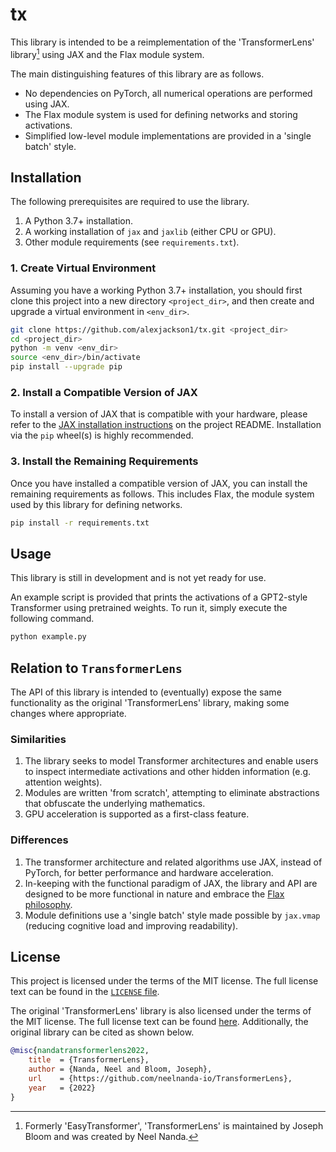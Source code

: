 # tx

This library is intended to be a reimplementation of the 'TransformerLens'
library[^1] using JAX and the Flax module system.

[^1]: Formerly 'EasyTransformer', 'TransformerLens' is maintained by Joseph Bloom and was created by Neel Nanda.

The main distinguishing features of this library are as follows.

- No dependencies on PyTorch, all numerical operations are performed using JAX.
- The Flax module system is used for defining networks and storing activations.
- Simplified low-level module implementations are provided in a 'single batch' style.

## Installation

The following prerequisites are required to use the library.

1. A Python 3.7+ installation.
2. A working installation of `jax` and `jaxlib` (either CPU or GPU).
3. Other module requirements (see `requirements.txt`).

### 1. Create Virtual Environment

Assuming you have a working Python 3.7+ installation, you should first clone this project into a new directory `<project_dir>`, and then create and upgrade a virtual environment in `<env_dir>`.

```bash
git clone https://github.com/alexjackson1/tx.git <project_dir>
cd <project_dir>
python -m venv <env_dir>
source <env_dir>/bin/activate
pip install --upgrade pip
```

### 2. Install a Compatible Version of JAX

To install a version of JAX that is compatible with your hardware, please refer to the [JAX installation instructions](https://github.com/google/jax#installation) on the project README.
Installation via the `pip` wheel(s) is highly recommended.

### 3. Install the Remaining Requirements

Once you have installed a compatible version of JAX, you can install the remaining requirements as follows.
This includes Flax, the module system used by this library for defining networks.

```bash
pip install -r requirements.txt
```

## Usage

This library is still in development and is not yet ready for use.

An example script is provided that prints the activations of a GPT2-style Transformer using pretrained weights.
To run it, simply execute the following command.

```bash
python example.py
```

## Relation to `TransformerLens`

The API of this library is intended to (eventually) expose the same functionality as the original 'TransformerLens' library, making some changes where appropriate.

### Similarities

1. The library seeks to model Transformer architectures and enable users to inspect intermediate activations and other hidden information (e.g. attention weights).
2. Modules are written 'from scratch', attempting to eliminate abstractions that obfuscate the underlying mathematics.
3. GPU acceleration is supported as a first-class feature.

### Differences

1. The transformer architecture and related algorithms use JAX, instead of PyTorch, for better performance and hardware acceleration.
2. In-keeping with the functional paradigm of JAX, the library and API are designed to be more functional in nature and embrace the [Flax philosophy](https://flax.readthedocs.io/en/latest/philosophy.html).
3. Module definitions use a 'single batch' style made possible by `jax.vmap` (reducing cognitive load and improving readability).

## License

This project is licensed under the terms of the MIT license.
The full license text can be found in the [`LICENSE` file](LICENSE).

The original 'TransformerLens' library is also licensed under the terms of the MIT license.
The full license text can be found [here](https://github.com/neelnanda-io/TransformerLens/blob/main/LICENSE).
Additionally, the original library can be cited as shown below.

```bibtex
@misc{nandatransformerlens2022,
    title  = {TransformerLens},
    author = {Nanda, Neel and Bloom, Joseph},
    url    = {https://github.com/neelnanda-io/TransformerLens},
    year   = {2022}
}
```
